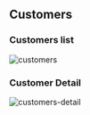 ## Customers


### Customers list
![customers](https://user-images.githubusercontent.com/576460/30484724-a1fab252-9a2b-11e7-906d-9cef21470b71.png)


### Customer Detail
![customers-detail](https://user-images.githubusercontent.com/576460/30488239-10216820-9a36-11e7-8059-d9208cfe9fc3.png)
